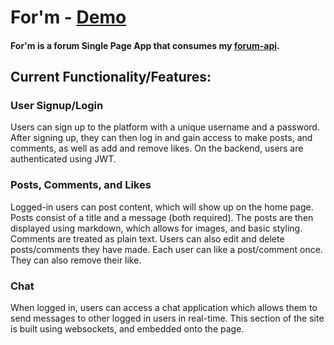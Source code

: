 # For'm - [Demo](http://ktichmann.github.io/forum-frontend)

#### For'm is a forum Single Page App that consumes my [forum-api](https://github.com/KTichmann/forum-api).

## Current Functionality/Features:

### User Signup/Login

Users can sign up to the platform with a unique username and a password. After signing up, they can then log in and gain access to make posts, and comments, as well as add and remove likes. On the backend, users are authenticated using JWT.

### Posts, Comments, and Likes

Logged-in users can post content, which will show up on the home page. Posts consist of a title and a message (both required). The posts are then displayed using markdown, which allows for images, and basic styling. Comments are treated as plain text. Users can also edit and delete posts/comments they have made. Each user can like a post/comment once. They can also remove their like.

### Chat

When logged in, users can access a chat application which allows them to send messages to other logged in users in real-time. This section of the site is built using websockets, and embedded onto the page.
